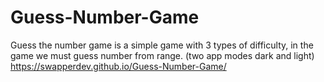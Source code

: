 # Guess-Number-Game
Guess the number game is a simple game with 3 types of difficulty, in the game we must guess number from range. (two app modes dark and light)
https://swapperdev.github.io/Guess-Number-Game/

